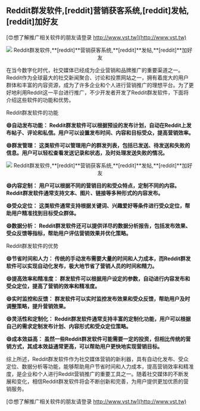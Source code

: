 ## **Reddit群发软件,**[reddit]**营销获客系统,**[reddit]**发帖,**[reddit]**加好友**

[😍想了解推广相关软件的朋友请登录 http://www.vst.tw](http://www.vst.tw)

 <center><img src="https://vst.tw/MP4/tuiguang/png/2.png" alt="Reddit群发软件,**[reddit]**营销获客系统,**[reddit]**发帖,**[reddit]**加好友"></center>

在当今数字化时代，社交媒体已经成为企业营销和品牌推广的重要渠道之一。Reddit作为全球最大的社交新闻聚合、讨论和投票网站之一，拥有着庞大的用户群体和丰富的内容资源，成为了许多企业和个人进行营销推广的理想平台。为了更好地利用Reddit这一平台进行推广，不少开发者开发了Reddit群发软件，下面将介绍这些软件的功能和优势。

Reddit群发软件的功能

**😄自动发布功能： Reddit群发软件可以根据预设的发布计划，自动在Reddit上发布帖子、评论和私信。用户可以设置发布时间、内容和目标受众，提高营销效率。**

**😄群发管理： 这类软件可以管理用户的群发列表，包括已发送、待发送和失败的信息。用户可以轻松查看发送记录和状态，及时处理发送失败的情况。**

 <center><img src="https://vst.tw/MP4/tuiguang/png/5.png" alt="Reddit群发软件,**[reddit]**营销获客系统,**[reddit]**发帖,**[reddit]**加好友"></center>

**😄内容定制： 用户可以根据不同的营销目的和受众特点，定制不同的内容。Reddit群发软件通常支持文本、图片、链接等多种形式的内容发布。**

**😄受众定位： 这类软件通常支持根据关键词、兴趣爱好等条件进行受众定位，帮助用户精准找到目标受众群体。**

**😄数据分析： Reddit群发软件还可以提供详尽的数据分析报告，包括发布效果、受众反馈等指标，帮助用户评估营销效果并优化策略。**

Reddit群发软件的优势

**😄节省时间和人力： 传统的手动发布需要大量的时间和人力成本，而Reddit群发软件可以实现自动化发布，极大地节省了营销人员的时间和精力。**

**😄提高效率和精准度： 群发软件可以根据用户设定的参数，自动进行内容发布和受众定位，提高了营销的效率和精准度。**

**😄实时监控和反馈： 群发软件可以实时监控发布效果和受众反馈，帮助用户及时调整策略，提升营销效果。**

**😄灵活性和定制化： Reddit群发软件通常支持丰富的定制化功能，用户可以根据自己的需求定制发布计划、内容形式和受众定位策略。**

**😄成本效益高： 虽然一些Reddit群发软件可能需要一定的投资，但相比传统的营销方式，其成本效益通常更高，可以帮助用户更快地实现营销目标。**

综上所述，Reddit群发软件作为社交媒体营销的新利器，具有自动化发布、受众定位、数据分析等功能，能够帮助用户节省时间和人力成本，提高营销效率和精准度，是企业和个人进行Reddit营销推广的重要工具之一。随着社交媒体的不断发展和变化，相信Reddit群发软件将会不断创新和完善，为用户提供更加优质的营销服务。

[😍想了解推广相关软件的朋友请登录 http://www.vst.tw](http://www.vst.tw)




